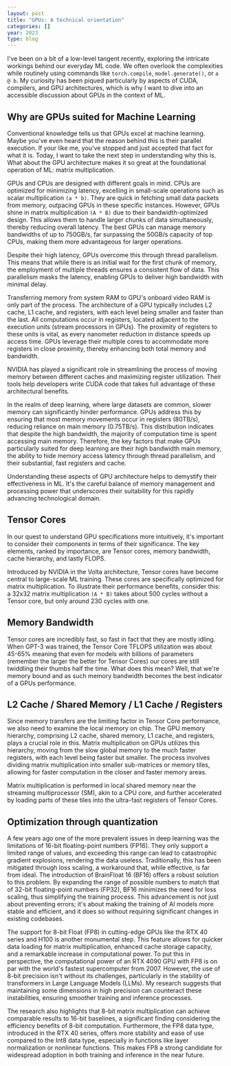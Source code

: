 ```yaml
---
layout: post
title: "GPUs: A technical orientation"
categories: []
year: 2023
type: blog
---
```


I've been on a bit of a low-level tangent recently, exploring the intricate workings behind our everyday ML code. We often overlook the complexities while routinely using commands like `torch.compile`, `model.generate()`, or `a @ b`. My curiosity has been piqued particularly by aspects of CUDA, compilers, and GPU architectures, which is why I want to dive into an accessible discussion about GPUs in the context of ML.

## Why are GPUs suited for Machine Learning

Conventional knowledge tells us that GPUs excel at machine learning. Maybe you've even heard that the reason behind this is their parallel execution. If your like me, you've stopped and just accepted that fact for what it is. Today, I want to take the next step in understanding why this is. What about the GPU architecture makes it so great at the foundational operation of ML: matrix multiplication. 

GPUs and CPUs are designed with different goals in mind. CPUs are optimized for minimizing latency, excelling in small-scale operations such as scalar multiplication `(a * b)`. They are quick in fetching small data packets from memory, outpacing GPUs in these specific instances. However, GPUs shine in matrix multiplication `(A * B)` due to their bandwidth-optimized design. This allows them to handle larger chunks of data simultaneously, thereby reducing overall latency. The best GPUs can manage memory bandwidths of up to 750GB/s, far surpassing the 50GB/s capacity of top CPUs, making them more advantageous for larger operations.

Despite their high latency, GPUs overcome this through thread parallelism. This means that while there is an initial wait for the first chunk of memory, the employment of multiple threads ensures a consistent flow of data. This parallelism masks the latency, enabling GPUs to deliver high bandwidth with minimal delay.

Transferring memory from system RAM to GPU's onboard video RAM is only part of the process. The architecture of a GPU typically includes L2 cache, L1 cache, and registers, with each level being smaller and faster than the last. All computations occur in registers, located adjacent to the execution units (stream processors in GPUs). The proximity of registers to these units is vital, as every nanometer reduction in distance speeds up access time. GPUs leverage their multiple cores to accommodate more registers in close proximity, thereby enhancing both total memory and bandwidth.

NVIDIA has played a significant role in streamlining the process of moving memory between different caches and maximizing register utilization. Their tools help developers write CUDA code that takes full advantage of these architectural benefits.

In the realm of deep learning, where large datasets are common, slower memory can significantly hinder performance. GPUs address this by ensuring that most memory movements occur in registers (80TB/s), reducing reliance on main memory (0.75TB/s). This distribution indicates that despite the high bandwidth, the majority of computation time is spent accessing main memory. Therefore, the key factors that make GPUs particularly suited for deep learning are their high bandwidth main memory, the ability to hide memory access latency through thread parallelism, and their substantial, fast registers and cache.

Understanding these aspects of GPU architecture helps to demystify their effectiveness in ML. It's the careful balance of memory management and processing power that underscores their suitability for this rapidly advancing technological domain.

## Tensor Cores
In our quest to understand GPU specifications more intuitively, it's important to consider their components in terms of their significance. The key elements, ranked by importance, are Tensor cores, memory bandwidth, cache hierarchy, and lastly FLOPS.

Introduced by NVIDIA in the Volta architecture, Tensor cores have become central to large-scale ML training. These cores are specifically optimized for matrix multiplication. To illustrate their performance benefits, consider this: a 32x32 matrix multiplication `(A * B)` takes about 500 cycles without a Tensor core, but only around 230 cycles with one.

## Memory Bandwidth
Tensor cores are incredibly fast, so fast in fact that they are mostly idling. When GPT-3 was trained, the Tensor Core TFLOPS utilization was about 45-65% meaning that even for models with billions of parameters (remember the larger the better for Tensor Cores) our cores are still twiddling their thumbs half the time. What does this mean? Well, that we're memory bound and as such memory bandwidth becomes the best indicator of a GPUs performance. 

## L2 Cache / Shared Memory / L1 Cache / Registers
Since memory transfers are the limiting factor in Tensor Core performance, we also need to examine the local memory on chip. The GPU memory hierarchy, comprising L2 cache, shared memory, L1 cache, and registers, plays a crucial role in this. Matrix multiplication on GPUs utilizes this hierarchy, moving from the slow global memory to the much faster registers, with each level being faster but smaller. The process involves dividing matrix multiplication into smaller sub-matrices or memory tiles, allowing for faster computation in the closer and faster memory areas. 

Matrix multiplication is performed in local shared memory near the streaming multiprocessor (SM), akin to a CPU core, and further accelerated by loading parts of these tiles into the ultra-fast registers of Tensor Cores.

## Optimization through quantization
A few years ago one of the more prevalent issues in deep learning was the limitations of 16-bit floating-point numbers (FP16). They only support a limited range of values, and exceeding this range can lead to catastrophic gradient explosions, rendering the data useless. Traditionally, this has been mitigated through loss scaling, a workaround that, while effective, is far from ideal. The introduction of BrainFloat 16 (BF16) offers a robust solution to this problem. By expanding the range of possible numbers to match that of 32-bit floating-point numbers (FP32), BF16 minimizes the need for loss scaling, thus simplifying the training process. This advancement is not just about preventing errors; it's about making the training of AI models more stable and efficient, and it does so without requiring significant changes in existing codebases.

The support for 8-bit Float (FP8) in cutting-edge GPUs like the RTX 40 series and H100 is another monumental step. This feature allows for quicker data loading for matrix multiplication, enhanced cache storage capacity, and a remarkable increase in computational power. To put this in perspective, the computational power of an RTX 4090 GPU with FP8 is on par with the world's fastest supercomputer from 2007. However, the use of 8-bit precision isn't without its challenges, particularly in the stability of transformers in Large Language Models (LLMs). My research suggests that maintaining some dimensions in high precision can counteract these instabilities, ensuring smoother training and inference processes.

The research also highlights that 8-bit matrix multiplication can achieve comparable results to 16-bit baselines, a significant finding considering the efficiency benefits of 8-bit computation. Furthermore, the FP8 data type, introduced in the RTX 40 series, offers more stability and ease of use compared to the Int8 data type, especially in functions like layer normalization or nonlinear functions. This makes FP8 a strong candidate for widespread adoption in both training and inference in the near future.




